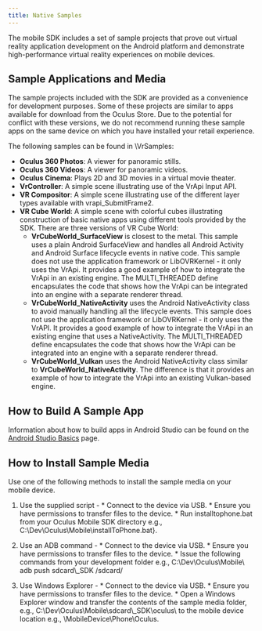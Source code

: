 ```yaml
---
title: Native Samples
---
```


The mobile SDK includes a set of sample projects that prove out virtual reality application development on the Android platform and demonstrate high-performance virtual reality experiences on mobile devices.

## Sample Applications and Media

The sample projects included with the SDK are provided as a convenience for development purposes. Some of these projects are similar to apps available for download from the Oculus Store. Due to the potential for conflict with these versions, we do not recommend running these sample apps on the same device on which you have installed your retail experience.

The following samples can be found in \VrSamples\:

* **Oculus 360 Photos**: A viewer for panoramic stills.
* **Oculus 360 Videos**: A viewer for panoramic videos.
* **Oculus Cinema**: Plays 2D and 3D movies in a virtual movie theater.
* **VrController**: A simple scene illustrating use of the VrApi Input API.
* **VR Compositor**: A simple scene illustrating use of the different layer types available with vrapi\_SubmitFrame2.
* **VR Cube World**: A simple scene with colorful cubes illustrating construction of basic native apps using different tools provided by the SDK. There are three versions of VR Cube World:
	+ **VrCubeWorld\_SurfaceView** is closest to the metal. This sample uses a plain Android SurfaceView and handles all Android Activity and Android Surface lifecycle events in native code. This sample does not use the application framework or LibOVRKernel - it only uses the VrApi. It provides a good example of how to integrate the VrApi in an existing engine. The MULTI\_THREADED define encapsulates the code that shows how the VrApi can be integrated into an engine with a separate renderer thread.
	+ **VrCubeWorld\_NativeActivity** uses the Android NativeActivity class to avoid manually handling all the lifecycle events. This sample does not use the application framework or LibOVRKernel - it only uses the VrAPI. It provides a good example of how to integrate the VrApi in an existing engine that uses a NativeActivity. The MULTI\_THREADED define encapsulates the code that shows how the VrApi can be integrated into an engine with a separate renderer thread.
	+ **VrCubeWorld\_Vulkan** uses the Android NativeActivity class similar to **VrCubeWorld\_NativeActivity**. The difference is that it provides an example of how to integrate the VrApi into an existing Vulkan-based engine.
	


## How to Build A Sample App

Information about how to build apps in Android Studio can be found on the [Android Studio Basics](/documentation/mobilesdk/latest/concepts/mobile-studio-basics/) page.

## How to Install Sample Media

Use one of the following methods to install the sample media on your mobile device.

1. Use the supplied script - * Connect to the device via USB. * Ensure you have permissions to transfer files to the device. * Run installtophone.bat from your Oculus Mobile SDK directory e.g., C:\Dev\Oculus\Mobile\installToPhone.bat}. 


2. Use an ADB command - * Connect to the device via USB. * Ensure you have permissions to transfer files to the device. * Issue the following commands from your development folder e.g., C:\Dev\Oculus\Mobile\ adb push sdcard\\_SDK /sdcard/ 


3. Use Windows Explorer - * Connect to the device via USB. * Ensure you have permissions to transfer files to the device. * Open a Windows Explorer window and transfer the contents of the sample media folder, e.g., C:\Dev\Oculus\Mobile\sdcard\\_SDK\oculus\ to the mobile device location e.g., \MobileDevice\Phone\Oculus\. 




